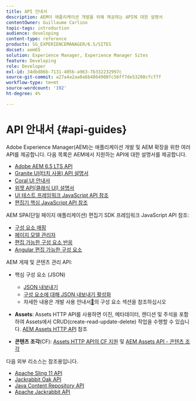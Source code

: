 ```yaml
---
title: API 안내서
description: AEM이 애플리케이션 개발을 위해 제공하는 API에 대한 설명서
contentOwner: Guillaume Carlino
topic-tags: introduction
audience: developing
content-type: reference
products: SG_EXPERIENCEMANAGER/6.5/SITES
docset: aem65
solution: Experience Manager, Experience Manager Sites
feature: Developing
role: Developer
exl-id: 34dbd86b-7131-405b-a963-7b332232997c
source-git-commit: a27a4a2aa0a6b4864908fc56ff7de53208cfcf7f
workflow-type: tm+mt
source-wordcount: '192'
ht-degree: 4%

---
```


# API 안내서 {#api-guides}

Adobe Experience Manager(AEM)는 애플리케이션 개발 및 AEM 확장을 위한 여러 API를 제공합니다. 다음 목록은 AEM에서 지원하는 API에 대한 설명서를 제공합니다.

* [Adobe AEM 6.5 LTS API](https://developer.adobe.com/experience-manager/reference-materials/6-5/javadoc/index.html)
* [Granite UI(터치 사용) API 설명서](https://developer.adobe.com/experience-manager/reference-materials/6-5/granite-ui/api/index.html)
* [Coral UI 안내서](https://developer.adobe.com/experience-manager/reference-materials/6-5/coral-ui/coralui3/index.html)
* [위젯 API(클래식 UI) 설명서](https://developer.adobe.com/experience-manager/reference-materials/6-5/widgets-api/index.html)
* [UI 테스트 프레임워크 JavaScript API 참조](https://developer.adobe.com/experience-manager/reference-materials/6-5/test-api/index.html)
* [편집기 핵심 JavaScript API 참조](https://developer.adobe.com/experience-manager/reference-materials/6-5/jsdoc/ui-touch/editor-core/index.html)

AEM SPA(단일 페이지 애플리케이션) 편집기 SDK 프레임워크 JavaScript API 참조:

* [구성 요소 매핑](https://www.npmjs.com/package/@adobe/aem-spa-component-mapping)
* [페이지 모델 관리자](https://www.npmjs.com/package/@adobe/aem-spa-page-model-manager)
* [편집 가능한 구성 요소 반응](https://www.npmjs.com/package/@adobe/aem-react-editable-components)
* [Angular 편집 가능한 구성 요소](https://www.npmjs.com/package/@adobe/aem-angular-editable-components)

AEM 게재 및 콘텐츠 관리 API:

* 핵심 구성 요소 (JSON)

   * [JSON 내보내기](/help/sites-developing/json-exporter.md)
   * [구성 요소에 대해 JSON 내보내기 활성화](/help/sites-developing/json-exporter-components.md)
   * 자세한 내용은 개발 사용 안내서[&#128279;](/help/sites-developing/getting-started.md)의 구성 요소 섹션을 참조하십시오

* **Assets**: Assets HTTP API를 사용하면 이진, 메타데이터, 렌디션 및 주석을 포함하여 Assets에서 CRUD(create-read-update-delete) 작업을 수행할 수 있습니다. [AEM Assets HTTP API](/help/assets/mac-api-assets.md) 참조

* **콘텐츠 조각**(CF): [Assets HTTP API의 CF 지원](/help/assets/assets-api-content-fragments.md) 및 [AEM Assets API - 콘텐츠 조각](https://developer.adobe.com/experience-manager/reference-materials/6-5/assets-api-content-fragments/index.html)

다음 외부 리소스는 참조용입니다.

* [Apache Sling 11 API](https://sling.apache.org/apidocs/sling11/)
* [Jackrabbit Oak API](https://jackrabbit.apache.org/oak/docs/oak_api/overview.html)
* [Java Content Repository API](https://developer.adobe.com/experience-manager/reference-materials/spec/javax.jcr/javadocs/jcr-2.0/index.html)
* [Apache Jackrabbit API](https://jackrabbit.apache.org/api)
